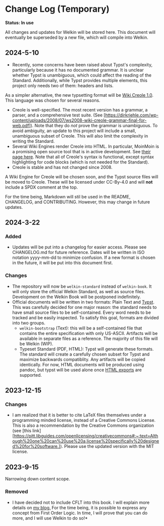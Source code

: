 # Change Log (Temporary)

**Status: In use**

All changes and updates for Welkin will be stored here.
This document will eventually be superseded by a new file,
which will compile into Welkin. 


## 2024-5-10
- Recently, some concerns have been raised about Typst's complexity, particularly because
it has no documented grammar. It is unclear whether Typst is unambiguous, which could
affect the reading of the Standard. Additionally, while Typst provides multiple elements, 
this project only needs two of them: headers and lists.

As a simpler alternative, the new typsetting format will be [Wiki Creole 1.0](https://en.wikipedia.org/wiki/Creole_(markup)).
This language was chosen for several reasons.

- Creole is well-specified. The most recent version has a grammar,
  a parser, and a comprehensive test suite. 
  (See [https://dirkriehle.com/wp-content/uploads/2008/07/ws2008-wiki-creole-grammar-final-for-web.pdf]).
  Note that they do *not* prove the grammar is unambiguous. To avoid ambiguity,
  an update to this project will include a small, unambiguous subset of Creole. 
  This will also limit the complexity in writing the Standard.
- Several Wiki Engines render Creole into HTML. In particular, 
  MoinMoin is a promising open source tool that is in active development. 
  See [their page here](https://moin-20.readthedocs.io/en/latest/user/creolewiki.html). 
  Note that all of Creole's syntax is functional, except 
  syntax highlighting for code blocks (which is not needed for the Standard).
- Creole is stable and has not changed since 2008.


A Wiki Engine for Creole will be chosen soon, and the Typst source files will be moved to Creole. These will be licensed under CC-By-4.0 and will **not** include a SPDX comment at the top.

For the time being, Markdown will stil be used in the README, CHANGELOG, and CONTRIBUTING.
However, this may change in future updates.
 
## 2024-3-22

### Added

- Updates will be put into a changelog for easier access. Please see CHANGELOG.md for future reference. Dates will be written in ISO notation yyyy-mm-dd to minimize confusion. If a new format is chosen in the future, it will be put into this document first.

### Changes

- The repository will now be `welkin-standard` instead of `welkin-book`. It will only store the official Welkin Standard, as well as source files.
Development on the Welkin Book will be postponed indefinitely.
- Official documents will be written in two formats: Plain Text and [Typst](https://github.com/typst/typst). This was carefully decided for one major reason: the standard needs to have small source files to be self-contained. Every word needs to be tracked and be easily inspected. To satisfy this goal, formats are divided into two groups. 
    - `welkin-bootstrap` (Text): this will be a self-contained file that contains the entire specification with only US-ASCII. Artifacts will be available in separate files as a reference. The majority of this file will be Welkin (WIP).
    - Typeset Standard (PDF, HTML): Typst will generate these formats. The standard will create a carefully chosen subset for Typst and maximize backwards compatiblity. Any artifacts will be copied identically. For now, HTML documents will be produced using pandoc, but typst will be used alone once [HTML exports](https://github.com/typst/typst/issues/721) are supported.

## 2023-12-15

### Changes

- I am realized that it is better to cite LaTeX files themselves under a programming minded license, instead of a Creative Commons License. This is also a recommendation by the Creative Commons organization (see [this link][https://pitt.libguides.com/openlicensing/creativecommons#:~:text=Although%20one%20can%20use%20a,license%20specifically%20designed%20for%20software.]). Please use the updated version with the MIT license.

## 2023-9-15

Narrowing down content scope.

### Removed

- I have decided not to include CFLT into this book. I will explain more details on [my blog.](https://logsofhumanisticlogic.wordpress.com) For the time being, it is possible to express any concept from First Order Logic. In time, I will prove that you can do more, and I will use Welkin to do so!*


